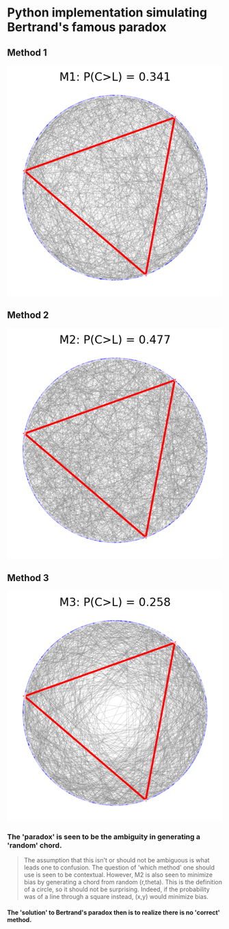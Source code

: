 
# Python implementation simulating Bertrand's famous paradox

## Method 1
![](M1.png)
<br>

## Method 2
![](M2.png)
<br>

## Method 3
![](M3.png)

### The 'paradox' is seen to be the ambiguity in generating a 'random' chord.
> The assumption that this isn't or should not be ambiguous is what leads one to confusion.
> The question of 'which method' one should use is seen to be contextual.
> However, M2 is also seen to minimize bias by generating a chord from random (r,theta).
> This is the definition of a circle, so it should not be surprising.
> Indeed, if the probability was of a line through a square instead, (x,y) would minimize bias.

#### The 'solution' to Bertrand's paradox then is to realize there is no 'correct' method.

